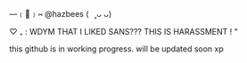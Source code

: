 —﹙🍏﹚⑅   @hazbees   (⠀˳ᴗ ᴗ)

♡   ₊    :     WDYM THAT I LIKED SANS??? THIS IS HARASSMENT !  "

this github is in working progress. will be updated soon xp
